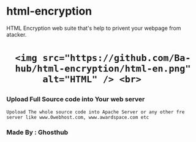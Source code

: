 # html-encryption
HTML Encryption web suite that's help to privent your webpage from atacker.

<h1 align="center"> 

    <img src="https://github.com/Ba-hub/html-encryption/html-en.png" alt="HTML" /> <br>    
    
### Upload Full Source code into Your web server 

```
Upoload The whole source code into Apache Server or any other fre server like www.0webhost.com, www.awardspace.com etc 

```

### Made By : Ghosthub 
